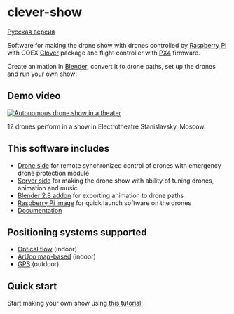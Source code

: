 # clever-show

[Русская версия](README_RU.md)

Software for making the drone show with drones controlled by [Raspberry Pi](https://www.raspberrypi.org/) with COEX [Clover](https://github.com/CopterExpress/clover) package and flight controller with [PX4](https://github.com/PX4/Firmware) firmware.

Create animation in [Blender](https://www.blender.org/), convert it to drone paths, set up the drones and run your own show!

## Demo video

[![Autonomous drone show in a theater](http://img.youtube.com/vi/HdHbZFz7nR0/0.jpg)](http://www.youtube.com/watch?v=HdHbZFz7nR0)

12 drones perform in a show in Electrotheatre Stanislavsky, Moscow.

## This software includes

* [Drone side](drone/) for remote synchronized control of drones with emergency drone protection module
* [Server side](server/) for making the drone show with ability of tuning drones, animation and music
* [Blender 2.8 addon](blender-addon/) for exporting animation to drone paths
* [Raspberry Pi image](https://github.com/CopterExpress/clever-show/releases/latest) for quick launch software on the drones
* [Documentation](docs/en/SUMMARY.md)

## Positioning systems supported

* [Optical flow](https://clover.coex.tech/en/optical_flow.html) (indoor)
* [ArUco map-based](https://clover.coex.tech/en/aruco_map.html) (indoor)
* [GPS](https://clover.coex.tech/en/gps.html) (outdoor)

## Quick start

Start making your own show using [this tutorial](docs/en/start-tutorial.md)!
